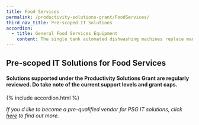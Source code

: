 ```yaml
---
title: Food Services
permalink: /productivity-solutions-grant/FoodServices/
third_nav_title: Pre-scoped IT Solutions
accordion:
  - title: General Food Services Equipment
    content: The single tank automated dishwashing machines replace manual dishwashing, and can be used for glassware or dishes. It comes with automated drain pump, detergent and rinse pumps.- A hood-type machine come with a vertical lift hood - A front opening dishwasher is equipped for installation in freestanding or undercounter-type operations Min capacity: 15 litres tank capacityGrant support: 80% of cost of equipment, up to $4,000 grant<br/><br/><a href='/productivity-solutions-grant/detailedfiles/detailedfilesrow16' target='_blank' style='color:#037e8a'>Automated Dishwasher</a><br/><br/><br/>The automated noodle boiler automates the noodle cooking process.Min Specifications: ? Auto lift functions for the noodle baskets to be automatically lifted out of the boiler at pre-set timings? Digital timer: Each basket is programmed according to its own set timing. Min capacity: 3 noodle basketsGrant support: 80% of cost of equipment, up to $8,000 grant<br/><br/><a href='/productivity-solutions-grant/detailedfiles/detailedfilesrow17' target='_blank' style='color:#037e8a'>Automated Noodle Boiler</a><br/><br/><br/>An automated noodle maker streamlines noodle-making processes, allowing for fresh noodles (including other noodle types like pasta, udon, soba etc) to be made from the raw ingredients directly and with one compact machine. The machinery is compact enough to be implemented on an outlet-level basis, allowing fresh noodles to be used. Grant support: 80% of cost of equipment, up to $30,000 grant<br/><br/><a href='/productivity-solutions-grant/detailedfiles/detailedfilesrow18' target='_blank' style='color:#037e8a'>Automated Noodle Maker</a><br/><br/><br/>The automated rice dispenser stores cooked rice is kept warm in a tub. The rice is then automatically dispensed in pre-set quantities Min capacity: 9kg cooked riceGrant support: 80% of cost of equipment, up to $16,000 grant<br/><br/><a href='/productivity-solutions-grant/detailedfiles/detailedfilesrow19' target='_blank' style='color:#037e8a'>Automated Rice Dispenser</a><br/><br/><br/>The automated rice washer has built-in sensors and allow water to flow through the rice consistently. It will cut the time spent washing rice by 60%. It comes with an automatic wastewater mechanism to retain rice when draining wash water. Min throughput: 6kgGrant support: 80% of cost of equipment, up to $16,000 grant<br/><br/><a href='/productivity-solutions-grant/detailedfiles/detailedfilesrow20' target='_blank' style='color:#037e8a'>Automated Rice Washer</a><br/><br/><br/>The automated sushi making machine is a compact machine suitable for use  at outlet-level. It shapes and produces Nigiri rice balls and dispenses them automatically. Once a nigiri is removed,  the next one will be dispensed automatically. The weight and hardness of the nigiri can be customised.Min capaity: 6kg cooked riceGrant support: 80% of cost of equipment, up to $16,000 grant<br/><br/><a href='/productivity-solutions-grant/detailedfiles/detailedfilesrow21' target='_blank' style='color:#037e8a'>Automated Sushi Making Machine</a><br/><br/><br/>A high speed oven uses rapid cooking technology to cook food rapidly without compromising quality. It utilises radiant heat, high-speed air impingement and side-launched microwave.Grant support: 80% of cost of equipment, up to $8,000 grant<br/><br/><a href='/productivity-solutions-grant/detailedfiles/detailedfilesrow56' target='_blank' style='color:#037e8a'>High Speed Oven</a><br/>
---
```


## Pre-scoped IT Solutions for Food Services

#### Solutions supported under the Productivity Solutions Grant are regularly reviewed. Do take note of the current support levels and grant caps.

{% include accordion.html %}

*If you d like to become a pre-qualified vendor for PSG IT solutions, click <a target='_blank' href='https://www.imda.gov.sg/icmvendors' >here</a> to find out more.*

